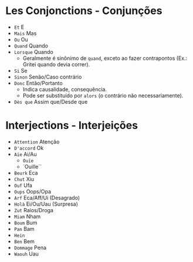 # Les Conjonctions - Conjunções

-   `Et` E
-   `Mais` Mas
-   `Ou` Ou
-   `Quand` Quando
-   `Lorsque` Quando
    -   Geralmente é sinônimo de `quand`, exceto ao fazer contrapontos (Ex.: Gritei quando devia correr).
-   `Si` Se
-   `Sinon` Senão/Caso contrário
-   `Donc` Então/Portanto
    -   Indica causalidade, consequência.
    -   Pode ser substituído por `alors` (o contrário não necessariamente).
-   `Dès que` Assim que/Desde que

# Interjections - Interjeições

-   `Attention` Atenção
-   `D'accord` Ok
-   `Aïe` Ai/Au
    -   `Ouïe`
    -   `Ouille``
-   `Beurk` Eca
-   `Chut` Xiu
-   `Ouf` Ufa
-   `Oups` Oops/Opa
-   `Arf` Eca/Aff/Ui (Desagrado)
-   `Holà` Ei/Ou/Uau (Surpresa)
-   `Zut` Raios/Droga
-   `Miam` Nham
-   `Boum` Bum
-   `Pan` Bam
-   `Hein`
-   `Ben` Bem
-   `Dommage` Pena
-   `Waouh` Uau
